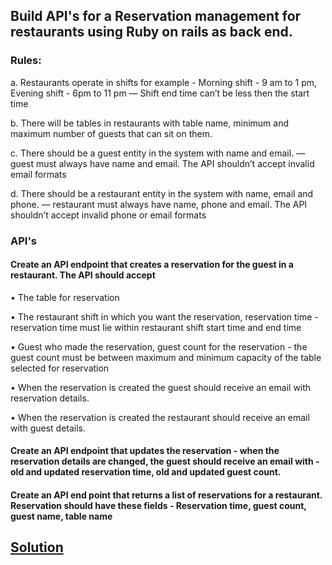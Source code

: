 ## Build API's for a Reservation management for restaurants using Ruby on rails as back end.

### Rules:

a. Restaurants operate in shifts for example - Morning shift - 9 am to 1 pm, Evening shift - 6pm to 11 pm — Shift end time can’t be less then the start time

b. There will be tables in restaurants with table name, minimum and maximum number of guests that can sit on them.

c. There should be a guest entity in the system with name and email. — guest must always have name and email. The API shouldn’t accept invalid email formats

d. There should be a restaurant entity in the system with name, email and phone. — restaurant must always have name, phone and email. The API shouldn’t accept invalid phone or email formats

### API's

#### Create an API endpoint that creates a reservation for the guest in a restaurant. The API should accept 

  •	The table for reservation 
  
  •	The restaurant shift in which you want the reservation, reservation time - reservation time must lie within restaurant shift start time and end time 
  
  •	Guest who made the reservation, guest count for the reservation - the guest count must be between maximum and minimum capacity of the table selected for reservation 
  
  •     When the reservation is created the guest should receive an email with reservation details.
  
  •	When the reservation is created the restaurant should receive an email with guest details.

#### Create an API endpoint that updates the reservation - when the reservation details are changed, the guest should receive an email with - old and updated reservation time, old and updated guest count.

#### Create an API end point that returns a list of reservations for a restaurant. Reservation should have these fields - Reservation time, guest count, guest name, table name



## [Solution](https://github.com/aswin-ryuk/reservation_management/blob/master/public/restaurant%20management%20api%20test%20evidence.pdf)
